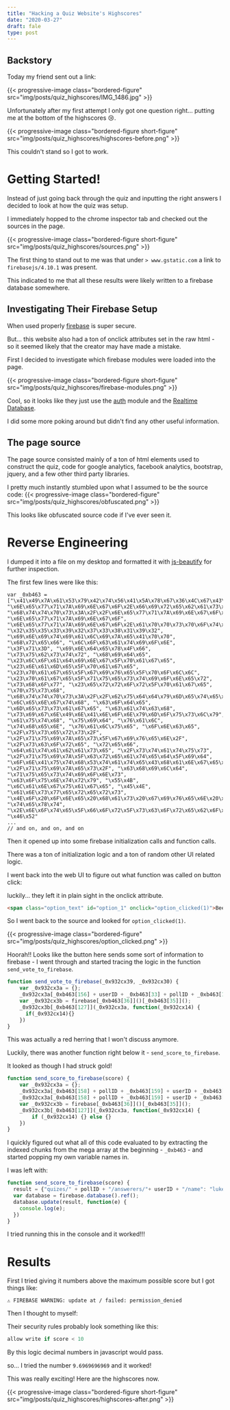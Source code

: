 ```yaml
---
title: "Hacking a Quiz Website's Highscores"
date: "2020-03-27"
draft: fale
type: post
---
```


## Backstory

Today my friend sent out a link:

{{< progressive-image class="bordered-figure" src="img/posts/quiz_highscores/IMG_1486.jpg" >}}

Unfortunately after my first attempt I only got one question right... putting me at the bottom of the highscores 😢.

{{< progressive-image class="bordered-figure short-figure" src="img/posts/quiz_highscores/highscores-before.png" >}}

This couldn't stand so I got to work.

# Getting Started!

Instead of just going back through the quiz and inputting the right answers I decided to look at how the quiz was setup.

I immediately hopped to the chrome inspector tab and checked out the sources in the page.

{{< progressive-image class="bordered-figure short-figure" src="img/posts/quiz_highscores/sources.png" >}}

The first thing to stand out to me was that under `> www.gstatic.com` a link to
`firebasejs/4.10.1` was present.

This indicated to me that all these results were likely written to a firebase database somewhere.

## Investigating Their Firebase Setup
When used properly [firebase](https://firebase.google.com/) is super secure.

But... this website also had a ton of onclick attributes set in the raw html - so it seemed likely that the creator may have made a mistake.

First I decided to investigate which firebase modules were loaded into the page.

{{< progressive-image class="bordered-figure short-figure" src="img/posts/quiz_highscores/firebase-modules.png" >}}

Cool, so it looks like they just use the [auth](https://firebase.google.com/docs/auth) module and the [Realtime Database](https://firebase.google.com/docs/database).

I did some more poking around but didn't find any other useful information.

## The page source

The page source consisted mainly of a ton of html elements used to construct the quiz, code for google analytics, facebook analytics,  bootstrap, jquery, and a few other third party libraries.

I pretty much instantly stumbled upon what I assumed to be the source code:
{{< progressive-image class="bordered-figure" src="img/posts/quiz_highscores/obfuscated.png" >}}

This looks like obfuscated source code if I've ever seen it.

# Reverse Engineering

I dumped it into a file on my desktop and formatted it with [js-beautify](https://www.npmjs.com/package/js-beautify) for further inspection.

The first few lines were like this:
```
var _0xb463 = ["\x41\x49\x7A\x61\x53\x79\x42\x74\x56\x41\x5A\x78\x67\x36\x4C\x67\x43\x31\x4B\x6E\x35\x6B\x30\x66\x6A\x31\x78\x46\x70\x64\x30\x75\x4B\x53\x36\x46\x51\x4E\x6F", "\x6E\x65\x77\x71\x7A\x69\x6E\x67\x6F\x2E\x66\x69\x72\x65\x62\x61\x73\x65\x61\x70\x70\x2E\x63\x6F\x6D", "\x68\x74\x74\x70\x73\x3A\x2F\x2F\x6E\x65\x77\x71\x7A\x69\x6E\x67\x6F\x2E\x66\x69\x72\x65\x62\x61\x73\x65\x69\x6F\x2E\x63\x6F\x6D", "\x6E\x65\x77\x71\x7A\x69\x6E\x67\x6F", "\x6E\x65\x77\x71\x7A\x69\x6E\x67\x6F\x2E\x61\x70\x70\x73\x70\x6F\x74\x2E\x63\x6F\x6D", "\x32\x35\x35\x33\x39\x32\x37\x33\x38\x31\x39\x32", "\x69\x6E\x69\x74\x69\x61\x6C\x69\x7A\x65\x41\x70\x70", "\x68\x72\x65\x66", "\x6C\x6F\x63\x61\x74\x69\x6F\x6E", "\x3F\x71\x3D", "\x69\x6E\x64\x65\x78\x4F\x66", "\x73\x75\x62\x73\x74\x72", "\x68\x69\x64\x65", "\x23\x6C\x6F\x61\x64\x69\x6E\x67\x5F\x70\x61\x67\x65", "\x23\x6E\x61\x6D\x65\x5F\x70\x61\x67\x65", "\x23\x70\x61\x67\x65\x5F\x67\x69\x76\x65\x5F\x70\x6F\x6C\x6C", "\x23\x70\x61\x67\x65\x5F\x71\x75\x65\x73\x74\x69\x6F\x6E\x65\x72", "\x73\x68\x6F\x77", "\x23\x65\x72\x72\x6F\x72\x5F\x70\x61\x67\x65", "\x70\x75\x73\x68", "\x68\x74\x74\x70\x73\x3A\x2F\x2F\x62\x75\x64\x64\x79\x6D\x65\x74\x65\x72\x2E\x63\x6F\x6D\x2F\x63\x72\x65\x61\x74\x65\x2E\x68\x74\x6D\x6C", "\x6C\x65\x6E\x67\x74\x68", "\x63\x6F\x64\x65", "\x6D\x65\x73\x73\x61\x67\x65", "\x63\x61\x74\x63\x68", "\x73\x69\x67\x6E\x49\x6E\x41\x6E\x6F\x6E\x79\x6D\x6F\x75\x73\x6C\x79", "\x61\x75\x74\x68", "\x75\x69\x64", "\x76\x61\x6C", "\x74\x68\x65\x6E", "\x76\x61\x6C\x75\x65", "\x6F\x6E\x63\x65", "\x2F\x75\x73\x65\x72\x73\x2F", "\x2F\x71\x75\x69\x7A\x65\x73\x5F\x67\x69\x76\x65\x6E\x2F", "\x2F\x73\x63\x6F\x72\x65", "\x72\x65\x66", "\x64\x61\x74\x61\x62\x61\x73\x65", "\x2F\x73\x74\x61\x74\x75\x73", "\x2F\x71\x75\x69\x7A\x5F\x63\x72\x65\x61\x74\x65\x64\x5F\x69\x64", "\x6F\x6E\x41\x75\x74\x68\x53\x74\x61\x74\x65\x43\x68\x61\x6E\x67\x65\x64", "\x2F\x71\x75\x69\x7A\x65\x73\x2F", "\x63\x68\x69\x6C\x64", "\x71\x75\x65\x73\x74\x69\x6F\x6E\x73", "\x63\x6F\x75\x6E\x74\x72\x79", "\x55\x4B", "\x6C\x61\x6E\x67\x75\x61\x67\x65", "\x45\x4E", "\x61\x6E\x73\x77\x65\x72\x65\x72\x73", "\x4E\x6F\x20\x6F\x6E\x65\x20\x68\x61\x73\x20\x67\x69\x76\x65\x6E\x20\x74\x68\x69\x73\x20\x71\x75\x69\x7A\x20\x79\x65\x74\x2E", "\x74\x65\x78\x74", "\x2E\x6E\x6F\x74\x65\x5F\x66\x6F\x72\x5F\x73\x63\x6F\x72\x65\x62\x6F\x61\x72\x64", "\x46\x52"
...
// and on, and on, and on
```

Then it opened up into some firebase initialization calls and function calls.

There was a ton of initialization logic and a ton of random other UI related logic.

I went back into the web UI to figure out what function was called on button click:

luckily... they left it in plain sight in the onclick attribute.

```html
<span class="option_text" id="option_1" onclick="option_clicked(1)">Beer</span>
```

So I went back to the source and looked for `option_clicked(1)`.

{{< progressive-image class="bordered-figure" src="img/posts/quiz_highscores/option_clicked.png" >}}

Hoorah!!  Looks like the button here sends some sort of information to firebase - I went through and started tracing the logic in the function `send_vote_to_firebase`.

```javascript
function send_vote_to_firebase(_0x932cx39, _0x932cx30) {
    var _0x932cx3a = {};
    _0x932cx3a[_0xb463[156] + userID + _0xb463[33] + pollID + _0xb463[157] + _0x932cx39] = _0x932cx30;
    var _0x932cx3b = firebase[_0xb463[36]]()[_0xb463[35]]();
    _0x932cx3b[_0xb463[127]](_0x932cx3a, function(_0x932cx14) {
      if(_0x932cx14){}
    })
}
```

This was actually a red herring that I won't discuss anymore.

Luckily, there was another function right below it - `send_score_to_firebase`.

It looked as though I had struck gold!

```javascript
function send_score_to_firebase(score) {
    var _0x932cx3a = {};
    _0x932cx3a[_0xb463[158] + pollID + _0xb463[159] + userID + _0xb463[160]] = answerer_name;
    _0x932cx3a[_0xb463[158] + pollID + _0xb463[159] + userID + _0xb463[34]] = score;
    var _0x932cx3b = firebase[_0xb463[36]]()[_0xb463[35]]();
    _0x932cx3b[_0xb463[127]](_0x932cx3a, function(_0x932cx14) {
        if (_0x932cx14) {} else {}
    })
}
```

I quickly figured out what all of this code evaluated to by extracting the indexed chunks from the mega array at the beginning - `_0xb463` - and started popping my own variable names in.

I was left with:

```javascript
function send_score_to_firebase(score) {
  result = {"quizes/" + pollID + "/answerers/"+ userID + "/name": "luke", "quizes/" + pollID+ "/answerers/ " + userID + "/score": score}
  var database = firebase.database().ref();
  database.update(result, function(e) {
    console.log(e);
  })
}
```

I tried running this in the console and it worked!!!

# Results

First I tried giving it numbers above the maximum possible score but I got things like:
```
⚠️ FIREBASE WARNING: update at / failed: permission_denied
```

Then I thought to myself:

Their security rules probably look something like this:

```javascript
allow write if score < 10
```

By this logic decimal numbers in javascript would pass.

so... I tried the number `9.6969696969` and it worked!

This was really exciting!  Here are the highscores now.

{{< progressive-image class="bordered-figure short-figure" src="img/posts/quiz_highscores/highscores-after.png" >}}

